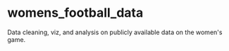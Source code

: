 # womens_football_data
Data cleaning, viz, and analysis on publicly available data on the women's game.
